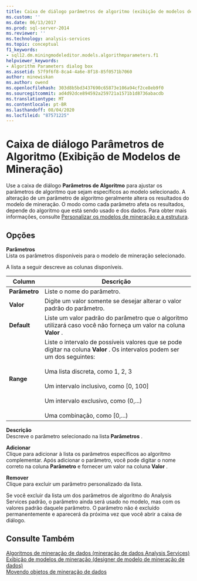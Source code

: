 ```yaml
---
title: Caixa de diálogo parâmetros de algoritmo (exibição de modelos de mineração) | Microsoft Docs
ms.custom: ''
ms.date: 06/13/2017
ms.prod: sql-server-2014
ms.reviewer: ''
ms.technology: analysis-services
ms.topic: conceptual
f1_keywords:
- sql12.dm.miningmodeleditor.models.algorithmparameters.f1
helpviewer_keywords:
- Algorithm Parameters dialog box
ms.assetid: 57f9f6f8-8ca4-4a6e-8f18-85f0571b7060
author: minewiskan
ms.author: owend
ms.openlocfilehash: 303d8b5bd3437690c65873e106a94cf2ce8eb9f0
ms.sourcegitcommit: ad4d92dce894592a259721a1571b1d8736abacdb
ms.translationtype: MT
ms.contentlocale: pt-BR
ms.lasthandoff: 08/04/2020
ms.locfileid: "87571225"
---
```

# <a name="algorithm-parameters-dialog-box-mining-models-view"></a>Caixa de diálogo Parâmetros de Algoritmo (Exibição de Modelos de Mineração)
  Use a caixa de diálogo **Parâmetros de Algoritmo** para ajustar os parâmetros de algoritmo que sejam específicos ao modelo selecionado. A alteração de um parâmetro de algoritmo geralmente altera os resultados do modelo de mineração. O modo como cada parâmetro afeta os resultados, depende do algoritmo que está sendo usado e dos dados. Para obter mais informações, consulte [Personalizar os modelos de mineração e a estrutura](data-mining/customize-mining-models-and-structure.md).  
  
## <a name="options"></a>Opções  
 **Parâmetros**  
 Lista os parâmetros disponíveis para o modelo de mineração selecionado.  
  
 A lista a seguir descreve as colunas disponíveis.  
  
|Column|Descrição|  
|------------|-----------------|  
|**Parâmetro**|Liste o nome do parâmetro.|  
|**Valor**|Digite um valor somente se desejar alterar o valor padrão do parâmetro.|  
|**Default**|Liste um valor padrão do parâmetro que o algoritmo utilizará caso você não forneça um valor na coluna **Valor** .|  
|**Range**|Liste o intervalo de possíveis valores que se pode digitar na coluna **Valor** . Os intervalos podem ser um dos seguintes:<br /><br /> Uma lista discreta, como 1, 2, 3<br /><br /> Um intervalo inclusivo, como [0, 100]<br /><br /> Um intervalo exclusivo, como (0,...)<br /><br /> Uma combinação, como [0,...)|  
  
 **Descrição**  
 Descreve o parâmetro selecionado na lista **Parâmetros** .  
  
 **Adicionar**  
 Clique para adicionar à lista os parâmetros específicos ao algoritmo complementar. Após adicionar o parâmetro, você pode digitar o nome correto na coluna **Parâmetro** e fornecer um valor na coluna **Valor** .  
  
 **Remover**  
 Clique para excluir um parâmetro personalizado da lista.  
  
 Se você excluir da lista um dos parâmetros de algoritmo do Analysis Services padrão, o parâmetro ainda será usado no modelo, mas com os valores padrão daquele parâmetro. O parâmetro não é excluído permanentemente e aparecerá da próxima vez que você abrir a caixa de diálogo.  
  
## <a name="see-also"></a>Consulte Também  
 [Algoritmos de mineração de dados &#40;mineração de dados Analysis Services&#41;](data-mining/data-mining-algorithms-analysis-services-data-mining.md)   
 [Exibição de modelos de mineração &#40;designer de modelo de mineração de dados&#41;](mining-models-view-data-mining-model-designer.md)   
 [Movendo objetos de mineração de dados](data-mining/moving-data-mining-objects.md)  
  
  
